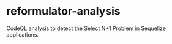 # reformulator-analysis
CodeQL analysis to detect the Select N+1 Problem in Sequelize applications.
